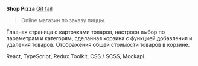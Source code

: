 **Shop Pizza**
[Gif fail](https://github.com/Nkaltaeva/React_Pizza-Shop/commit/5226e1d24a93d4da5cb5b3b0b897ad98840c1e17)
> Online магазин по заказу пиццы.

Главная страница с карточками товаров, настроен выбор по параметрам и категорям, сделанная корзина с функцией добавления и удаления товаров. Отображения общей стоимости товаров в корзине.

React, TypeScript, Redux Toolkit, CSS / SCSS, Mockapi.


